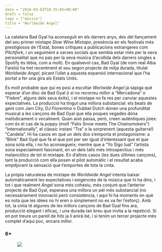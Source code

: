 ```yaml
---
date = "2018-03-03T10:35:02+00:00"
draft = false
tags = ["música"]
title = "Worldwide Angel"
---
```

La catalana Bad Gyal ha aconseguit en els darrers anys, des del llan&ccedil;ament del seu primer mixtape *Slow Wine Mixtape*, pres&egrave;ncia en els festivals m&eacute;s prestigiosos de l&rsquo;Estat, bones cr&iacute;tiques a publicacions estrangeres com *Pitchfork*, i un seguiment a xarxes socials que sembla estar m&eacute;s per la seva personalitat que no pas per la seva m&uacute;sica (l&rsquo;acollida dels darrers singles a Spotify &eacute;s t&egrave;bia, com a molt). En qualsevol cas, Bad Gyal (de nom real Alba Farelo) ha tret recentment el seu segon projecte de mitja durada, titulat *Worldwide Angel*, picant l&rsquo;ullet a aquesta expansi&oacute; internacional que l&rsquo;ha portat a fer una gira als Estats Units.<!-- more -->

&Eacute;s molt probable que qui es posi a escoltar *Worlwide Angel* ja s&agrave;piga qu&egrave; esperar d&rsquo;un disc de Bad Gyal (i si no recorreu millor a &ldquo;Mercadona&rdquo; o &ldquo;Fiebre&rdquo;, alguns dels seus &egrave;xits), i el mixtape no fa res per canviar aquestes expectatives. La producci&oacute; ha tingut una millora substancial: els beats de gent com Jam City, DJ Florentino o Dubbel Dutch donen una profunditat musical a les can&ccedil;ons de Bad Gyal que ella poques vegades d&oacute;na mel&ograve;dicament o vocalment. Quan aix&ograve; passa, per&ograve;, creen aut&egrave;ntiques joies: com &eacute;s el cas de la *poppy* (molt &ldquo;Felix Snow meets The Chainsmokers&rdquo;) &ldquo;Internationally&rdquo;, el cl&agrave;ssic instani &ldquo;Tra&rdquo; o la sorprenent (aquesta guitarra!) &ldquo;Candela&rdquo;. Hi ha casos en qu&egrave; un dels dos s&rsquo;emporta el protagonisme: a &ldquo;Blink&rdquo; Bad Gyal que fa el que pot per ser igual d&rsquo;interessant que el que sona sota ella, i no ho aconsegueix; mentre que a &ldquo;Yo Sigo Iual&rdquo; l&rsquo;artista sona especialment fascinant, en un dels talls m&eacute;s introspectius i m&eacute;s melanc&ograve;lics de tot el mixtape. En d&rsquo;altres casos (les dues &uacute;ltimes can&ccedil;ons), tant la producci&oacute; com ella posen el pilot autom&agrave;tic i el resultat acaba empitjorant la sensaci&oacute; que t&rsquo;emportes de tota la cinta.

La pr&ograve;pia naturalesa de mixtape de *Worldwide Angel* intenta baixar autom&agrave;ticament les expectatives i exig&egrave;ncies de la m&uacute;sica que hi ha dins, i tot i que realment *Angel* sona m&eacute;s cohesiu, m&eacute;s conjunt que l&rsquo;anterior projecte de Bad Gyal, esperava una millora un p&egrave;l m&eacute;s substancial (no necess&agrave;riament innovaci&oacute; per&ograve; consist&egrave;ncia, i aqu&iacute; hi ha moments en qu&egrave; es nota que les idees no hi eren o simplement no es va fer l&rsquo;esfor&ccedil;). Amb tot, la cinta t&eacute; algunes de les millors can&ccedil;ons de Bad Gyal fins ara, producci&oacute; elegant i efica&ccedil;, i una durada tan breu que invita a la repetici&oacute;. Si en pot treure un parell de *hits* ja li anir&agrave; b&eacute;, i si tenim un tercer projecte m&eacute;s complet d&rsquo;aqu&iacute; poc, encara millor. 

### 6+

<figure class="tmblr-full" data-orig-height="407" data-orig-width="1200" data-orig-src="https://78.media.tumblr.com/e96d486e75c1977bf52f572d406e2aab/tumblr_p50g19aEzF1u00ofno1_1280.png"><img id="splashFade" src="https://78.media.tumblr.com/5166dd30691186a13de3d9bb4c51e750/tumblr_inline_p7k0i58t0J1rf46cf_540.png" data-orig-height="407" data-orig-width="1200" data-orig-src="https://78.media.tumblr.com/e96d486e75c1977bf52f572d406e2aab/tumblr_p50g19aEzF1u00ofno1_1280.png"></figure>